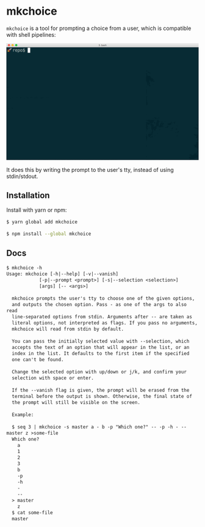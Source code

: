 # mkchoice

`mkchoice` is a tool for prompting a choice from a user, which is
compatible with shell pipelines:

![Example usage of switching git branches](img/mkchoice.gif)

It does this by writing the prompt to the user's tty, instead of using
stdin/stdout.

## Installation
Install with yarn or npm:
```sh
$ yarn global add mkchoice
```
```sh
$ npm install --global mkchoice
```

## Docs
```
$ mkchoice -h
Usage: mkchoice [-h|--help] [-v|--vanish]
            [-p|--prompt <prompt>] [-s|--selection <selection>]
            [args] [-- <args>]

  mkchoice prompts the user's tty to choose one of the given options,
  and outputs the chosen option. Pass - as one of the args to also read
  line-separated options from stdin. Arguments after -- are taken as
  literal options, not interpreted as flags. If you pass no arguments,
  mkchoice will read from stdin by default.

  You can pass the initially selected value with --selection, which
  accepts the text of an option that will appear in the list, or an
  index in the list. It defaults to the first item if the specified
  one can't be found.

  Change the selected option with up/down or j/k, and confirm your
  selection with space or enter.

  If the --vanish flag is given, the prompt will be erased from the
  terminal before the output is shown. Otherwise, the final state of
  the prompt will still be visible on the screen.

  Example:

  $ seq 3 | mkchoice -s master a - b -p "Which one?" -- -p -h - -- master z >some-file
  Which one?
    a
    1
    2
    3
    b
    -p
    -h
    -
    --
  > master
    z
  $ cat some-file
  master
```
